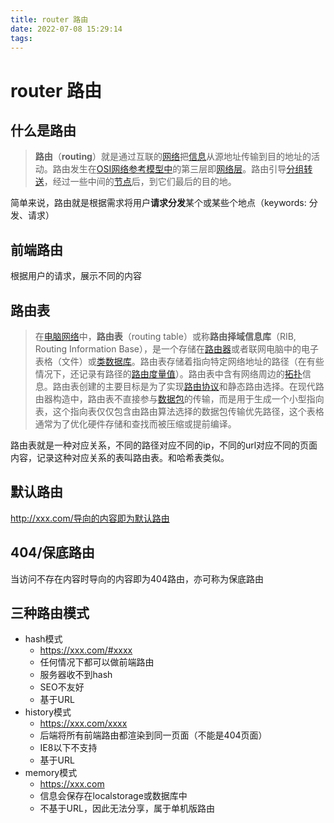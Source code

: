 ```yaml
---
title: router 路由
date: 2022-07-08 15:29:14
tags:
---
```


# router 路由

## 什么是路由

> **路由**（**routing**）就是通过互联的[网络](https://zh.wikipedia.org/wiki/互聯網 "网络")把[信息](https://zh.wikipedia.org/wiki/信息 "信息")从源地址传输到目的地址的活动。路由发生在[OSI网络参考模型中](https://zh.wikipedia.org/wiki/OSI模型 "OSI网络参考模型中")的第三层即[网络层](https://zh.wikipedia.org/wiki/网络层 "网络层")。路由引导[分组转送](https://zh.wikipedia.org/w/index.php?title=分组轉送\&action=edit\&redlink=1\&variant=zh-sg "分组转送")，经过一些中间的[节点](https://zh.wikipedia.org/wiki/節點 "节点")后，到它们最后的目的地。

简单来说，路由就是根据需求将用户**请求分发**某个或某些个地点（keywords: 分发、请求）

## 前端路由

根据用户的请求，展示不同的内容

## 路由表

> 在[电脑网络](https://zh.wikipedia.org/wiki/计算机网络 "电脑网络")中，**路由表**（routing table）或称**路由择域信息库**（RIB, Routing Information Base），是一个存储在[路由器](https://zh.wikipedia.org/wiki/路由器 "路由器")或者联网电脑中的电子表格（文件）或[类数据库](https://zh.wikipedia.org/w/index.php?title=类数据库\&action=edit\&redlink=1 "类数据库")。路由表存储着指向特定网络地址的路径（在有些情况下，还记录有路径的[路由度量值](https://zh.wikipedia.org/w/index.php?title=路由度量值\&action=edit\&redlink=1 "路由度量值")）。路由表中含有网络周边的[拓扑](https://zh.wikipedia.org/wiki/拓扑 "拓扑")信息。路由表创建的主要目标是为了实现[路由协议](https://zh.wikipedia.org/wiki/路由协议 "路由协议")和静态路由选择。在现代路由器构造中，路由表不直接参与[数据包](https://zh.wikipedia.org/wiki/数据包 "数据包")的传输，而是用于生成一个小型指向表，这个指向表仅仅包含由路由算法选择的数据包传输优先路径，这个表格通常为了优化硬件存储和查找而被压缩或提前编译。

路由表就是一种对应关系，不同的路径对应不同的ip，不同的url对应不同的页面内容，记录这种对应关系的表叫路由表。和哈希表类似。

## 默认路由

<http://xxx.com/导向的内容即为默认路由>

## 404/保底路由

当访问不存在内容时导向的内容即为404路由，亦可称为保底路由

## 三种路由模式

-   hash模式
    -   <https://xxx.com/#xxxx>
    -   任何情况下都可以做前端路由
    -   服务器收不到hash
    -   SEO不友好
    -   基于URL
-   history模式
    -   <https://xxx.com/xxxx>
    -   后端将所有前端路由都渲染到同一页面（不能是404页面）
    -   IE8以下不支持
    -   基于URL
-   memory模式
    -   <https://xxx.com>
    -   信息会保存在localstorage或数据库中
    -   不基于URL，因此无法分享，属于单机版路由
